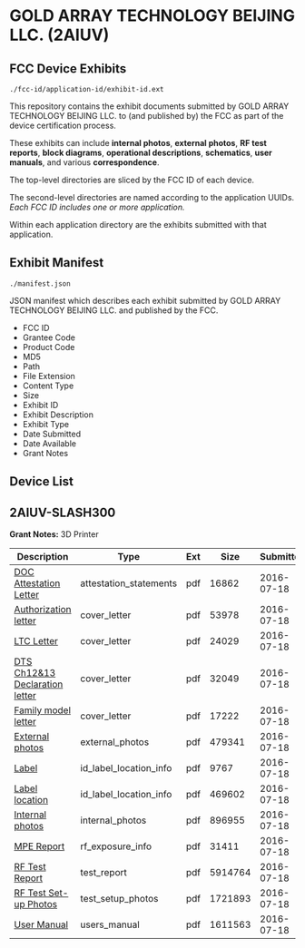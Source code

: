 # GOLD ARRAY TECHNOLOGY BEIJING LLC. (2AIUV)
## FCC Device Exhibits

```
./fcc-id/application-id/exhibit-id.ext
```

This repository contains the exhibit documents submitted by GOLD ARRAY TECHNOLOGY BEIJING LLC. to (and published by) the FCC as part of the device certification process.

These exhibits can include **internal photos**, **external photos**, **RF test reports**, **block diagrams**, **operational descriptions**, **schematics**, **user manuals**, and various **correspondence**.

The top-level directories are sliced by the FCC ID of each device.

The second-level directories are named according to the application UUIDs. *Each FCC ID includes one or more application.*

Within each application directory are the exhibits submitted with that application. 

## Exhibit Manifest

```
./manifest.json
```

JSON manifest which describes each exhibit submitted by GOLD ARRAY TECHNOLOGY BEIJING LLC. and published by the FCC.

- FCC ID
- Grantee Code
- Product Code
- MD5
- Path
- File Extension
- Content Type
- Size
- Exhibit ID
- Exhibit Description
- Exhibit Type
- Date Submitted
- Date Available
- Grant Notes

## Device List
## 2AIUV-SLASH300
**Grant Notes:** 3D Printer

| Description | Type | Ext | Size | Submitted | Available |
| ----------- | ---- | --- | ---- | --------- | --------- |
| [DOC Attestation Letter](2AIUV-SLASH300/fd7d43133678ba3d430804b8b9bd61ee/3066148.pdf) | attestation_statements | pdf | 16862 | 2016-07-18 | 2016-07-18 |
| [Authorization letter](2AIUV-SLASH300/fd7d43133678ba3d430804b8b9bd61ee/3066150.pdf) | cover_letter | pdf | 53978 | 2016-07-18 | 2016-07-18 |
| [LTC Letter](2AIUV-SLASH300/fd7d43133678ba3d430804b8b9bd61ee/3066151.pdf) | cover_letter | pdf | 24029 | 2016-07-18 | 2016-07-18 |
| [DTS Ch12&13 Declaration letter](2AIUV-SLASH300/fd7d43133678ba3d430804b8b9bd61ee/3066152.pdf) | cover_letter | pdf | 32049 | 2016-07-18 | 2016-07-18 |
| [Family model letter](2AIUV-SLASH300/fd7d43133678ba3d430804b8b9bd61ee/3066153.pdf) | cover_letter | pdf | 17222 | 2016-07-18 | 2016-07-18 |
| [External photos](2AIUV-SLASH300/fd7d43133678ba3d430804b8b9bd61ee/3066154.pdf) | external_photos | pdf | 479341 | 2016-07-18 | 2016-07-18 |
| [Label](2AIUV-SLASH300/fd7d43133678ba3d430804b8b9bd61ee/3066155.pdf) | id_label_location_info | pdf | 9767 | 2016-07-18 | 2016-07-18 |
| [Label location](2AIUV-SLASH300/fd7d43133678ba3d430804b8b9bd61ee/3066156.pdf) | id_label_location_info | pdf | 469602 | 2016-07-18 | 2016-07-18 |
| [Internal photos](2AIUV-SLASH300/fd7d43133678ba3d430804b8b9bd61ee/3066157.pdf) | internal_photos | pdf | 896955 | 2016-07-18 | 2016-07-18 |
| [MPE Report](2AIUV-SLASH300/fd7d43133678ba3d430804b8b9bd61ee/3066159.pdf) | rf_exposure_info | pdf | 31411 | 2016-07-18 | 2016-07-18 |
| [RF Test Report](2AIUV-SLASH300/fd7d43133678ba3d430804b8b9bd61ee/3066161.pdf) | test_report | pdf | 5914764 | 2016-07-18 | 2016-07-18 |
| [RF Test Set-up Photos](2AIUV-SLASH300/fd7d43133678ba3d430804b8b9bd61ee/3066162.pdf) | test_setup_photos | pdf | 1721893 | 2016-07-18 | 2016-07-18 |
| [User Manual](2AIUV-SLASH300/fd7d43133678ba3d430804b8b9bd61ee/3066163.pdf) | users_manual | pdf | 1611563 | 2016-07-18 | 2016-07-18 |

